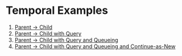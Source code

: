 
# Temporal Examples

1. [Parent -> Child](TODO)
2. [Parent -> Child with Query](TODO)
3. [Parent -> Child with Query and Queueing](TODO)
4. [Parent -> Child with Query and Queueing and Continue-as-New](TODO)
